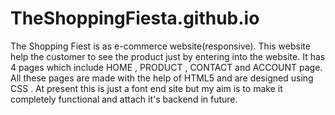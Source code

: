 # TheShoppingFiesta.github.io
The Shopping Fiest is as e-commerce website(responsive). This website help the customer to see the product just by entering into the website. It has 4 pages which include HOME , PRODUCT , CONTACT and ACCOUNT page. 
All these pages are made with the help of HTML5 and are designed using CSS . 
At present this is just a font end site but my aim is to make it completely functional and attach it's backend in future.
